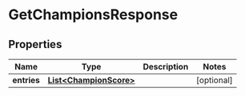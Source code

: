 

# GetChampionsResponse


## Properties

| Name | Type | Description | Notes |
|------------ | ------------- | ------------- | -------------|
|**entries** | [**List&lt;ChampionScore&gt;**](ChampionScore.md) |  |  [optional] |




